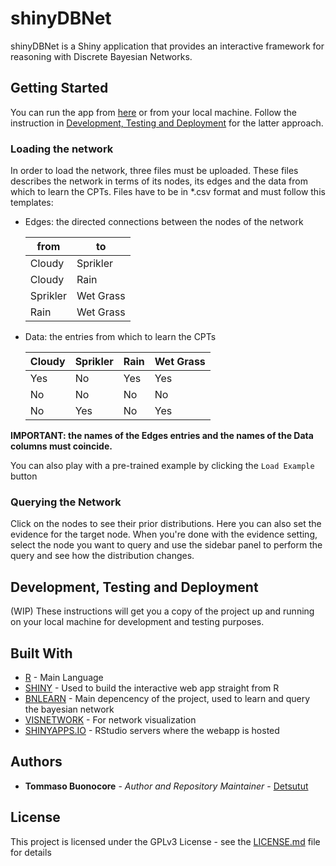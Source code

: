 # shinyDBNet

shinyDBNet is a Shiny application that provides an interactive framework for reasoning with Discrete Bayesian Networks.

## Getting Started

You can run the app from [here](https://detsutut.shinyapps.io/shinyDBNet/) or from your local machine. Follow the instruction in [Development, Testing and Deployment](https://github.com/detsutut/shinyDBNet#development-testing-and-deployment) for the latter approach.

### Loading the network

In order to load the network, three files must be uploaded. These files describes the network in terms of its nodes, its edges and the data from which to learn the CPTs.
Files have to be in \*.csv format and must follow this templates:

* Edges: the directed connections between the nodes of the network

  | from | to  |
  | ---- | --- |
  | Cloudy    | Sprikler   |
  | Cloudy    | Rain   |
  | Sprikler   | Wet Grass   |
  | Rain    | Wet Grass   |

* Data: the entries from which to learn the CPTs

  | Cloudy | Sprikler | Rain | Wet Grass |
  | ------ | -------- | ---- | --------- |
  | Yes    | No       | Yes  | Yes       | 
  | No     | No       | No   | No        | 
  | No     | Yes      | No   | Yes       | 
  
**IMPORTANT: the names of the Edges entries and the names of the Data columns must coincide.**

You can also play with a pre-trained example by clicking the `Load Example` button

### Querying the Network

Click on the nodes to see their prior distributions. Here you can also set the evidence for the target node.
When you're done with the evidence setting, select the node you want to query and use the sidebar panel to perform the query and see how the distribution changes.

## Development, Testing and Deployment

(WIP) These instructions will get you a copy of the project up and running on your local machine for development and testing purposes. 

## Built With

* [R](https://www.r-project.org/) - Main Language
* [SHINY](https://shiny.rstudio.com/) - Used to build the interactive web app straight from R
* [BNLEARN](https://www.bnlearn.com/) - Main depencency of the project, used to learn and query the bayesian network
* [VISNETWORK](https://datastorm-open.github.io/visNetwork/) - For network visualization
* [SHINYAPPS.IO](http://shinyapps.io/) - RStudio servers where the webapp is hosted

## Authors

* **Tommaso Buonocore** - *Author and Repository Maintainer* - [Detsutut](https://github.com/detsutut)

## License

This project is licensed under the GPLv3 License - see the [LICENSE.md](LICENSE.md) file for details

